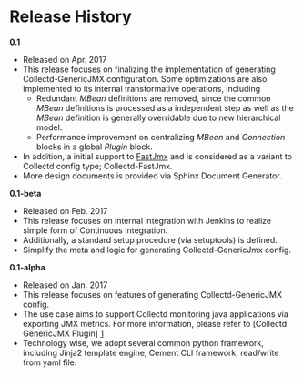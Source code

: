 Release History
===============
**0.1**
- Released on Apr. 2017
- This release focuses on finalizing the implementation of generating Collectd-GenericJMX 
configuration. Some optimizations are also implemented to its internal transformative operations,
 including
    * Redundant *MBean* definitions are removed, since the common *MBean* definitions is 
    processed as a independent step as well as the *MBean* definition is generally overridable due to 
    new hierarchical model.
    * Performance improvement on centralizing *MBean* and *Connection* blocks in a global *Plugin* 
    block. 
- In addition, a initial support to [FastJmx][2] and is considered as a variant to Collectd config 
type; Collectd-FastJmx. 
- More design documents is provided via Sphinx Document Generator.


**0.1-beta**
- Released on Feb. 2017
- This release focuses on internal integration with Jenkins to realize simple form of Continuous 
Integration. 
- Additionally, a standard setup procedure (via setuptools) is defined.
- Simplify the meta and logic for generating Collectd-GenericJmx config. 

**0.1-alpha**
- Released on Jan. 2017
- This release focuses on features of generating Collectd-GenericJMX config.
- The use case aims to support Collectd monitoring java applications via exporting JMX metrics. For more information, please refer to [Collectd GenericJMX Plugin] [1]
- Technology wise, we adopt several common python framework, including Jinja2 template engine, Cement CLI framework, read/write from yaml file.

[1]: https://collectd.org/wiki/index.php/Plugin:GenericJMX
[2]: https://github.com/egineering-llc/collectd-fast-jmx
